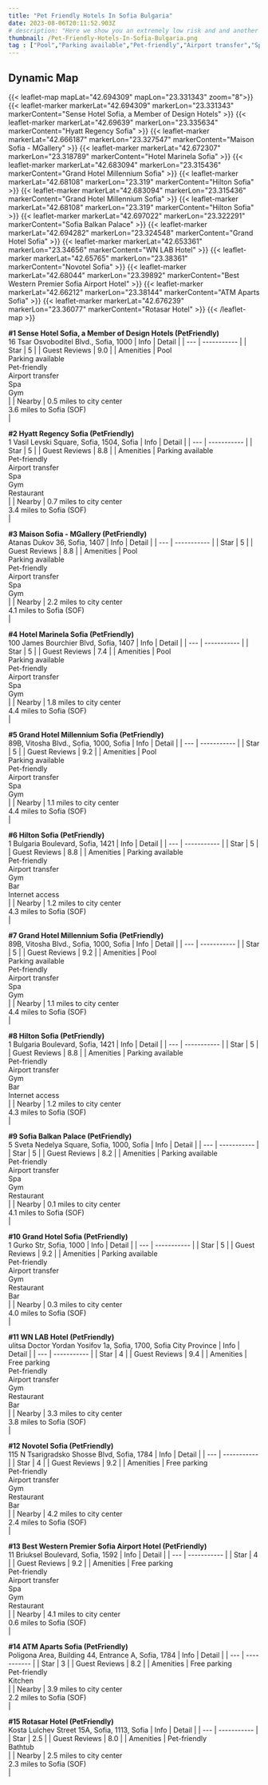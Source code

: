 ```yaml
---
title: "Pet Friendly Hotels In Sofia Bulgaria"
date: 2023-08-06T20:11:52.903Z
# description: "Here we show you an extremely low risk and and another medium risk approach to earn passive income "
thumbnail: /Pet-Friendly-Hotels-In-Sofia-Bulgaria.png
tag : ["Pool","Parking available","Pet-friendly","Airport transfer","Spa","Gym","Restaurant","Bar","Internet access","Free parking","Kitchen","Bathtub"]
---
```


## Dynamic Map
{{< leaflet-map  mapLat="42.694309" mapLon="23.331343" zoom="8">}}
    {{< leaflet-marker markerLat="42.694309" markerLon="23.331343" markerContent="Sense Hotel Sofia, a Member of Design Hotels" >}}
    {{< leaflet-marker markerLat="42.69639" markerLon="23.335634" markerContent="Hyatt Regency Sofia" >}}
    {{< leaflet-marker markerLat="42.666187" markerLon="23.327547" markerContent="Maison Sofia - MGallery" >}}
    {{< leaflet-marker markerLat="42.672307" markerLon="23.318789" markerContent="Hotel Marinela Sofia" >}}
    {{< leaflet-marker markerLat="42.683094" markerLon="23.315436" markerContent="Grand Hotel Millennium Sofia" >}}
    {{< leaflet-marker markerLat="42.68108" markerLon="23.319" markerContent="Hilton Sofia" >}}
    {{< leaflet-marker markerLat="42.683094" markerLon="23.315436" markerContent="Grand Hotel Millennium Sofia" >}}
    {{< leaflet-marker markerLat="42.68108" markerLon="23.319" markerContent="Hilton Sofia" >}}
    {{< leaflet-marker markerLat="42.697022" markerLon="23.322291" markerContent="Sofia Balkan Palace" >}}
    {{< leaflet-marker markerLat="42.694282" markerLon="23.324548" markerContent="Grand Hotel Sofia" >}}
    {{< leaflet-marker markerLat="42.653361" markerLon="23.34656" markerContent="WN LAB Hotel" >}}
    {{< leaflet-marker markerLat="42.65765" markerLon="23.38361" markerContent="Novotel Sofia" >}}
    {{< leaflet-marker markerLat="42.68044" markerLon="23.39892" markerContent="Best Western Premier Sofia Airport Hotel" >}}
    {{< leaflet-marker markerLat="42.66212" markerLon="23.38144" markerContent="ATM Aparts Sofia" >}}
    {{< leaflet-marker markerLat="42.676239" markerLon="23.36077" markerContent="Rotasar Hotel" >}}
{{< /leaflet-map >}}


**#1 Sense Hotel Sofia, a Member of Design Hotels (PetFriendly)**<br>16 Tsar Osvoboditel Blvd., Sofia, 1000
| Info | Detail |
| --- | ----------- |
| Star | 5 |
| Guest Reviews | 9.0 |
| Amenities | Pool<br>Parking available<br>Pet-friendly<br>Airport transfer<br>Spa<br>Gym<br> |
| Nearby | 0.5 miles to city center<br>3.6 miles to Sofia (SOF)<br> |

**#2 Hyatt Regency Sofia (PetFriendly)**<br>1 Vasil Levski Square, Sofia, 1504, Sofia
| Info | Detail |
| --- | ----------- |
| Star | 5 |
| Guest Reviews | 8.8 |
| Amenities | Parking available<br>Pet-friendly<br>Airport transfer<br>Spa<br>Gym<br>Restaurant<br> |
| Nearby | 0.7 miles to city center<br>3.4 miles to Sofia (SOF)<br> |

**#3 Maison Sofia - MGallery (PetFriendly)**<br>Atanas Dukov 36, Sofia, 1407
| Info | Detail |
| --- | ----------- |
| Star | 5 |
| Guest Reviews | 8.8 |
| Amenities | Pool<br>Parking available<br>Pet-friendly<br>Airport transfer<br>Spa<br>Gym<br> |
| Nearby | 2.2 miles to city center<br>4.1 miles to Sofia (SOF)<br> |

**#4 Hotel Marinela Sofia (PetFriendly)**<br>100 James Bourchier Blvd, Sofia, 1407
| Info | Detail |
| --- | ----------- |
| Star | 5 |
| Guest Reviews | 7.4 |
| Amenities | Pool<br>Parking available<br>Pet-friendly<br>Airport transfer<br>Spa<br>Gym<br> |
| Nearby | 1.8 miles to city center<br>4.4 miles to Sofia (SOF)<br> |

**#5 Grand Hotel Millennium Sofia (PetFriendly)**<br>89B, Vitosha Blvd., Sofia, 1000, Sofia
| Info | Detail |
| --- | ----------- |
| Star | 5 |
| Guest Reviews | 9.2 |
| Amenities | Pool<br>Parking available<br>Pet-friendly<br>Airport transfer<br>Spa<br>Gym<br> |
| Nearby | 1.1 miles to city center<br>4.4 miles to Sofia (SOF)<br> |

**#6 Hilton Sofia (PetFriendly)**<br>1 Bulgaria Boulevard, Sofia, 1421
| Info | Detail |
| --- | ----------- |
| Star | 5 |
| Guest Reviews | 8.8 |
| Amenities | Parking available<br>Pet-friendly<br>Airport transfer<br>Gym<br>Bar<br>Internet access<br> |
| Nearby | 1.2 miles to city center<br>4.3 miles to Sofia (SOF)<br> |

**#7 Grand Hotel Millennium Sofia (PetFriendly)**<br>89B, Vitosha Blvd., Sofia, 1000, Sofia
| Info | Detail |
| --- | ----------- |
| Star | 5 |
| Guest Reviews | 9.2 |
| Amenities | Pool<br>Parking available<br>Pet-friendly<br>Airport transfer<br>Spa<br>Gym<br> |
| Nearby | 1.1 miles to city center<br>4.4 miles to Sofia (SOF)<br> |

**#8 Hilton Sofia (PetFriendly)**<br>1 Bulgaria Boulevard, Sofia, 1421
| Info | Detail |
| --- | ----------- |
| Star | 5 |
| Guest Reviews | 8.8 |
| Amenities | Parking available<br>Pet-friendly<br>Airport transfer<br>Gym<br>Bar<br>Internet access<br> |
| Nearby | 1.2 miles to city center<br>4.3 miles to Sofia (SOF)<br> |

**#9 Sofia Balkan Palace (PetFriendly)**<br>5 Sveta Nedelya Square, Sofia, 1000, Sofia
| Info | Detail |
| --- | ----------- |
| Star | 5 |
| Guest Reviews | 8.2 |
| Amenities | Parking available<br>Pet-friendly<br>Airport transfer<br>Spa<br>Gym<br>Restaurant<br> |
| Nearby | 0.1 miles to city center<br>4.1 miles to Sofia (SOF)<br> |

**#10 Grand Hotel Sofia (PetFriendly)**<br>1 Gurko Str, Sofia, 1000
| Info | Detail |
| --- | ----------- |
| Star | 5 |
| Guest Reviews | 9.2 |
| Amenities | Parking available<br>Pet-friendly<br>Airport transfer<br>Gym<br>Restaurant<br>Bar<br> |
| Nearby | 0.3 miles to city center<br>4.0 miles to Sofia (SOF)<br> |

**#11 WN LAB Hotel (PetFriendly)**<br>ulitsa Doctor Yordan Yosifov 1a, Sofia, 1700, Sofia City Province
| Info | Detail |
| --- | ----------- |
| Star | 4 |
| Guest Reviews | 9.4 |
| Amenities | Free parking<br>Pet-friendly<br>Airport transfer<br>Gym<br>Restaurant<br>Bar<br> |
| Nearby | 3.3 miles to city center<br>3.8 miles to Sofia (SOF)<br> |

**#12 Novotel Sofia (PetFriendly)**<br>115 N Tsarigradsko Shosse Blvd, Sofia, 1784
| Info | Detail |
| --- | ----------- |
| Star | 4 |
| Guest Reviews | 9.2 |
| Amenities | Free parking<br>Pet-friendly<br>Airport transfer<br>Gym<br>Restaurant<br>Bar<br> |
| Nearby | 4.2 miles to city center<br>2.4 miles to Sofia (SOF)<br> |

**#13 Best Western Premier Sofia Airport Hotel (PetFriendly)**<br>11 Briuksel Boulevard, Sofia, 1592
| Info | Detail |
| --- | ----------- |
| Star | 4 |
| Guest Reviews | 9.2 |
| Amenities | Free parking<br>Pet-friendly<br>Airport transfer<br>Spa<br>Gym<br>Restaurant<br> |
| Nearby | 4.1 miles to city center<br>0.6 miles to Sofia (SOF)<br> |

**#14 ATM Aparts Sofia (PetFriendly)**<br>Poligona Area, Building 44, Entrance A, Sofia, 1784
| Info | Detail |
| --- | ----------- |
| Star | 3 |
| Guest Reviews | 8.2 |
| Amenities | Free parking<br>Pet-friendly<br>Kitchen<br> |
| Nearby | 3.9 miles to city center<br>2.2 miles to Sofia (SOF)<br> |

**#15 Rotasar Hotel (PetFriendly)**<br>Kosta Lulchev Street 15A, Sofia, 1113, Sofia
| Info | Detail |
| --- | ----------- |
| Star | 2.5 |
| Guest Reviews | 8.0 |
| Amenities | Pet-friendly<br>Bathtub<br> |
| Nearby | 2.5 miles to city center<br>2.3 miles to Sofia (SOF)<br> |

